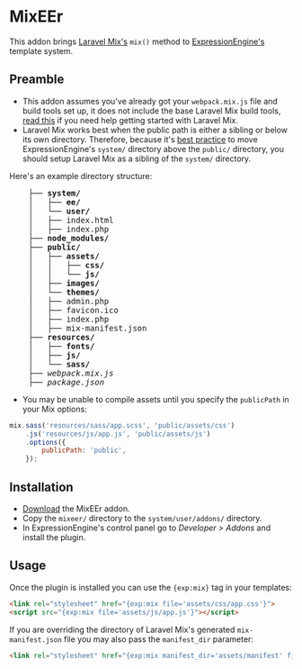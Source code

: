 # MixEEr
 This addon brings [Laravel Mix's](https://github.com/JeffreyWay/laravel-mix) `mix()` method to [ExpressionEngine's](https://github.com/ExpressionEngine/ExpressionEngine) template system.

## Preamble
- This addon assumes you've already got your `webpack.mix.js` file and build tools set up, it does not include the base Laravel Mix build tools, [read this](https://github.com/JeffreyWay/laravel-mix/blob/master/docs/installation.md#stand-alone-project) if you need help getting started with Laravel Mix.
- Laravel Mix works best when the public path is either a sibling or below its own directory. Therefore, because it's [best practice](https://docs.expressionengine.com/latest/installation/best-practices.html#moving-the-system-directory-above-webroot) to move ExpressionEngine's `system/` directory above the `public/` directory, you should setup Laravel Mix as a sibling of the `system/` directory.

Here's an example directory structure:

<pre>
    ├── <b>system/</b>
    │   ├── <b>ee/</b>
    │   └── <b>user/</b>
    │   ├── index.html
    │   ├── index.php
    ├── <b>node_modules/</b>
    ├── <b>public/</b>
    │   ├── <b>assets/</b>
    │   │   ├── <b>css/</b>
    │   │   └── <b>js/</b>
    │   ├── <b>images/</b>
    │   └── <b>themes/</b>
    │   ├── admin.php
    │   ├── favicon.ico
    │   ├── index.php
    │   ├── mix-manifest.json
    ├── <b>resources/</b>
    │   ├── <b>fonts/</b>
    │   ├── <b>js/</b>
    │   └── <b>sass/</b>
    ├── <em>webpack.mix.js</em>
    ├── <em>package.json</em>
</pre>

- You may be unable to compile assets until you specify the `publicPath` in your Mix options:

```js
mix.sass('resources/sass/app.scss', 'public/assets/css')
    .js('resources/js/app.js', 'public/assets/js')
    .options({
        publicPath: 'public',
    });
```

## Installation
- [Download](https://github.com/benjivm/mixeer/archive/master.zip) the MixEEr addon.
- Copy the `mixeer/` directory to the `system/user/addons/` directory.
- In ExpressionEngine's control panel go to *Developer > Addons* and install the plugin.

## Usage
Once the plugin is installed you can use the `{exp:mix}` tag in your templates:

```html
<link rel="stylesheet" href="{exp:mix file='assets/css/app.css'}">
<script src="{exp:mix file='assets/js/app.js'}"></script>
```

If you are overriding the directory of Laravel Mix's generated `mix-manifest.json` file you may also pass the `manifest_dir` parameter:

```html
<link rel="stylesheet" href="{exp:mix manifest_dir='assets/manifest' file='assets/css/app.css'}">
```
